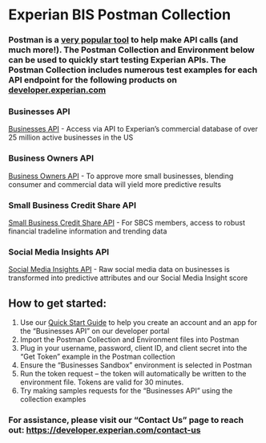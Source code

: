 # Experian BIS Postman Collection

### Postman is a [very popular tool](https://www.getpostman.com/) to help make API calls (and much more!).  The Postman Collection and Environment below can be used to quickly start testing Experian APIs.  The Postman Collection includes numerous test examples for each API endpoint for the following products on [developer.experian.com](https://developer.experian.com/)

### Businesses API 

   [Businesses API](https://developer.experian.com/products/us/businesses) - Access via API to Experian’s commercial database of over 25 million active businesses in the US


### Business Owners API 

   [Business Owners API](https://developer.experian.com/products/us/business-owners) - To approve more small businesses, blending consumer and commercial data will yield more predictive results

### Small Business Credit Share API 

   [Small Business Credit Share API](https://developer.experian.com/products/us/small-business-credit-share) - For SBCS members, access to robust financial tradeline information and trending data


### Social Media Insights API 

   [Social Media Insights API](https://developer.experian.com/products/us/social-media-insights) - Raw social media data on businesses is transformed into predictive attributes and our Social Media Insight score


## How to get started:

1.	Use our [Quick Start Guide](https://developer.experian.com/tutorials/quick-start-guide) to help you create an account and an app for the “Businesses API” on our developer portal
2.	Import the Postman Collection and Environment files into Postman
3.	Plug in your username, password, client ID, and client secret into the “Get Token” example in the Postman collection
4.	Ensure the “Businesses Sandbox” environment is selected in Postman
5.	Run the token request – the token will automatically be written to the environment file.  Tokens are valid for 30 minutes.
6.	Try making samples requests for the “Businesses API” using the collection examples


### For assistance, please visit our “Contact Us” page to reach out: https://developer.experian.com/contact-us


